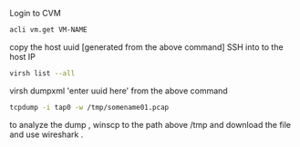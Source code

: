Login to CVM 
```sh
acli vm.get VM-NAME
```
copy the host uuid [generated from the above command]
SSH into to the host IP 
```sh
virsh list --all
```
virsh dumpxml 'enter uuid here' from the above command 

```sh
tcpdump -i tap0 -w /tmp/somename01.pcap
```
to analyze the dump , winscp to the path above /tmp and download the file and use wireshark .
